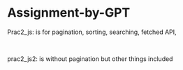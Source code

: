 # Assignment-by-GPT

<p>Prac2_js: is for pagination, sorting, searching, fetched API, </p><br>
<P>prac2_js2: is without pagination but other things included</P>
